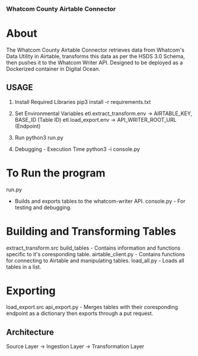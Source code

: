 ### Whatcom County Airtable Connector

# About
The Whatcom County Airtable Connector retrieves data from Whatcom's Data Utility in Airtable, transforms this data as per the HSDS 3.0 Schema, then pushes it to the Whatcom Writer API. Designed to be deployed as a Dockerized container in Digital Ocean.


## USAGE
1. Install Required Libraries
pip3 install -r requirements.txt

2. Set Environmental Variables
etl.extract_transform.env -> AIRTABLE_KEY, BASE_ID (Table ID)
etl.load_export.env -> API_WRITER_ROOT_URL (Endpoint)

3. Run
python3 run.py

4. Debugging - Execution Time
python3 -i console.py



# To Run the program #
run.py
   - Builds and exports tables to the whatcom-writer API.
console.py
    - For testing and debugging.


# Building and Transforming Tables #
extract_transform.src
    build_tables
        - Contains information and functions specific to it's coresponding table.
    airtable_client.py
        - Contains functions for connecting to Airtable and manipulating tables.
    load_all.py
        - Loads all tables in a list.
        

# Exporting #
load_export.src
    api_export.py
        - Merges tables with their coresponding endpoint as a dictionary then exports through a put request.

## Architecture

Source Layer -> Ingestion Layer -> Transformation Layer